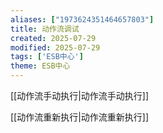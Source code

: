```yaml
---
aliases: ["1973624351464657803"]
title: 动作流调试
created: 2025-07-29
modified: 2025-07-29
tags: ['ESB中心']
theme: ESB中心
---
```


[[动作流手动执行|动作流手动执行]]

[[动作流重新执行|动作流重新执行]]